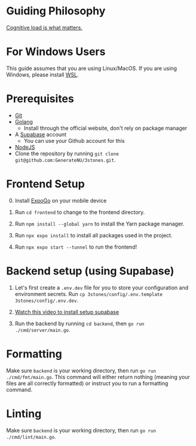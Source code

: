 # Guiding Philosophy
[Cognitive load is what matters.](https://github.com/zakirullin/cognitive-load)

# For Windows Users
This guide assumes that you are using Linux/MacOS. If you are using Windows, please install [WSL](https://learn.microsoft.com/en-us/windows/wsl/install).

# Prerequisites
- [Git](https://git-scm.com/)
- [Golang](https://go.dev/)
  - Install through the official website, don't rely on package manager
- A [Supabase](https://supabase.com/) account
  - You can use your Github account for this
- [NodeJS](https://nodejs.org/en/)
- Clone the repository by running `git clone git@github.com:GenerateNU/3stones.git`.

# Frontend Setup

0. Install [ExpoGo](https://expo.dev/go) on your mobile device

1. Run `cd frontend` to change to the frontend directory.

2. Run `npm install --global yarn` to install the Yarn package manager.

3. Run `npx expo install` to install all packages used in the project.

4. Run `npx expo start --tunnel` to run the frontend!

# Backend setup (using Supabase)
1. Let's first create a `.env.dev` file for you to store your configuration and environment secrets. Run `cp 3stones/config/.env.template 3stones/config/.env.dev`.

2. [Watch this video to install setup supabase](https://www.youtube.com/watch?v=UqpaVPfYO1k)

3. Run the backend by running `cd backend`, then `go run ./cmd/server/main.go`.

# Formatting
Make sure `backend` is your working directory, then run `go run ./cmd/fmt/main.go`. This command will either return nothing (meaning your files are all correctly formatted) or instruct you to run a formatting command.

# Linting
Make sure `backend` is your working directory, then run `go run ./cmd/lint/main.go`.